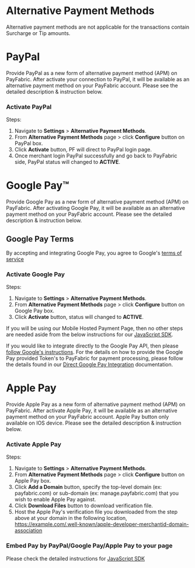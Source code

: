 # Alternative Payment Methods
Alternative payment methods are not applicable for the transactions contain Surcharge or Tip amounts.

# PayPal
Provide PayPal as a new form of alternative payment method (APM) on PayFabric. After activate your connection to PayPal, it will be available as an alternative payment method on your PayFabric account. Please see the detailed description & instruction below.

### Activate PayPal
Steps:
1.	Navigate to **Settings** > **Alternative Payment Methods**.
2.	From **Alternative Payment Methods** page > click **Configure** button on PayPal box.
3.	Click **Activate** button, PF will direct to PayPal login page.
4.	Once merchant login PayPal successfully and go back to PayFabric side, PayPal status will changed to **ACTIVE**.

# Google Pay:tm:
Provide Google Pay as a new form of alternative payment method (APM) on PayFabric. After activating Google Pay, it will be available as an alternative payment method on your PayFabric account. Please see the detailed description & instruction below.

## Google Pay Terms

By accepting and integrating Google Pay, you agree to Google's [terms of service](https://payments.developers.google.com/terms/sellertos)

### Activate Google Pay
Steps:
1.	Navigate to **Settings** > **Alternative Payment Methods**.
2.	From **Alternative Payment Methods** page > click **Configure** button on Google Pay box.
3.	Click **Activate** button, status will changed to **ACTIVE**.

If you will be using our Mobile Hosted Payment Page, then no other steps are needed aside from the below instructions for our [JavaScript SDK](JavaScript%20SDK.md).

If you would like to integrate directly to the Google Pay API, then please [follow Google's instructions](https://developers.google.com/pay/api/web/overview).  For the details on how to provide the Google Pay provided Token's to PayFabric for payment processing, please follow the details found in our [Direct Google Pay Integration](DirectGooglePayIntegration.md) documentation.


# Apple Pay
Provide Apple Pay as a new form of alternative payment method (APM) on PayFabric. After activate Apple Pay, it will be available as an alternative payment method on your PayFabric account. Apple Pay button only available on IOS device. Please see the detailed description & instruction below.

### Activate Apple Pay
Steps:
1.	Navigate to **Settings** > **Alternative Payment Methods**.
2.	From **Alternative Payment Methods** page > click **Configure** button on Apple Pay box.
3.	Click **Add a Domain** button, specify the top-level domain (ex: payfabric.com) or sub-domain (ex: manage.payfabric.com) that you wish to enable Apple Pay against.
4.  Click **Download Files** button to download verification file.
5.  Host the Apple Pay's verification file you downloaded from the step above at your domain in the following location,
    https://example.com/.well-known/apple-developer-merchantid-domain-association

### Embed Pay by PayPal/Google Pay/Apple Pay to your page
Please check the detailed instructions for [JavaScript SDK](JavaScript%20SDK.md)
